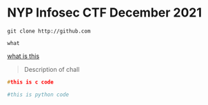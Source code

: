 # NYP Infosec CTF December 2021

`git clone http://github.com`


```
what
```
[what is this](https://google.com)

> Description of chall

```c
#this is c code
```

```python
#this is python code
```
